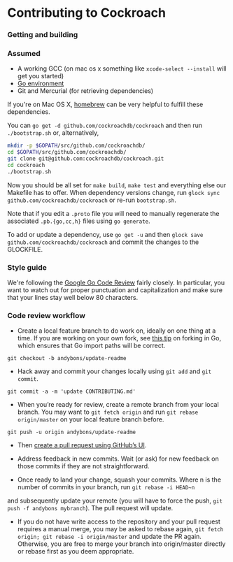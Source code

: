 # Contributing to Cockroach

### Getting and building

### Assumed
 * A working GCC (on mac os x something like `xcode-select --install` will get you started)
 * [Go environment](http://golang.org/doc/code.html)
 * Git and Mercurial (for retrieving dependencies)

If you're on Mac OS X, [homebrew](http://brew.sh/) can be very helpful to fulfill these dependencies.

You can `go get -d github.com/cockroachdb/cockroach` and then run `./bootstrap.sh` or, alternatively,

```bash
mkdir -p $GOPATH/src/github.com/cockroachdb/
cd $GOPATH/src/github.com/cockroachdb/
git clone git@github.com:cockroachdb/cockroach.git
cd cockroach
./bootstrap.sh
```

Now you should be all set for `make build`, `make test` and everything else our Makefile has
to offer. When dependency versions change, run `glock sync github.com/cockroachdb/cockroach`
or re-run `bootstrap.sh`.

Note that if you edit a `.proto` file you will need to manually regenerate the associated
`.pb.{go,cc,h}` files using `go generate`.

To add or update a dependency, use `go get -u` and then
`glock save github.com/cockroachdb/cockroach` and commit the changes to the GLOCKFILE.

### Style guide
We're following the [Google Go Code Review](https://code.google.com/p/go-wiki/wiki/CodeReviewComments) fairly closely. In particular, you want to watch out for proper punctuation and capitalization and make sure that your lines stay well below 80 characters.

### Code review workflow

+ Create a local feature branch to do work on, ideally on one thing at a time.
  If you are working on your own fork, see 
  [this tip](http://blog.campoy.cat/2014/03/github-and-go-forking-pull-requests-and.html)
  on forking in Go, which ensures that Go import paths will be correct.

`git checkout -b andybons/update-readme`

+ Hack away and commit your changes locally using `git add` and `git commit`.

`git commit -a -m 'update CONTRIBUTING.md'`

+ When you’re ready for review, create a remote branch from your local branch. You may want to `git fetch origin` and run `git rebase origin/master` on your local feature branch before.

`git push -u origin andybons/update-readme`

+ Then [create a pull request using GitHub’s UI](https://help.github.com/articles/creating-a-pull-request).

+ Address feedback in new commits. Wait (or ask) for new feedback on those commits if they are not straightforward.

+ Once ready to land your change, squash your commits. Where n is the number of commits in your branch, run
`git rebase -i HEAD~n`

 and subsequently update your remote (you will have to force the push, `git push -f andybons mybranch`). The pull request will update.

+ If you do not have write access to the repository and your pull request requires a manual merge, you may be asked to rebase again,
  `git fetch origin; git rebase -i origin/master` and update the PR again. Otherwise, you are free to merge your branch into origin/master directly or rebase first as you deem appropriate.

